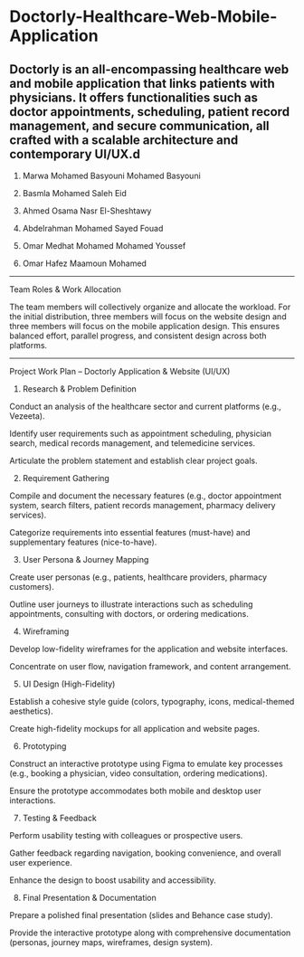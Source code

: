 # Doctorly-Healthcare-Web-Mobile-Application
Doctorly is an all-encompassing healthcare web and mobile application that links patients with physicians. It offers functionalities such as doctor appointments, scheduling, patient record management, and secure communication, all crafted with a scalable architecture and contemporary UI/UX.d
---
1) Marwa Mohamed Basyouni Mohamed Basyouni

2) Basmla Mohamed Saleh Eid

3) Ahmed Osama Nasr El-Sheshtawy

4) Abdelrahman Mohamed Sayed Fouad

5) Omar Medhat Mohamed Mohamed Youssef

6) Omar Hafez Maamoun Mohamed
***
Team Roles & Work Allocation

The team members will collectively organize and allocate the workload. For the initial distribution, three members will focus on the website design and three members will focus on the mobile application design. This ensures balanced effort, parallel progress, and consistent design across both platforms.
***
Project Work Plan – Doctorly Application & Website (UI/UX)
1. Research & Problem Definition

Conduct an analysis of the healthcare sector and current platforms (e.g., Vezeeta).

Identify user requirements such as appointment scheduling, physician search, medical records management, and telemedicine services.

Articulate the problem statement and establish clear project goals.

2. Requirement Gathering

Compile and document the necessary features (e.g., doctor appointment system, search filters, patient records management, pharmacy delivery services).

Categorize requirements into essential features (must-have) and supplementary features (nice-to-have).

3. User Persona & Journey Mapping

Create user personas (e.g., patients, healthcare providers, pharmacy customers).

Outline user journeys to illustrate interactions such as scheduling appointments, consulting with doctors, or ordering medications.

4. Wireframing

Develop low-fidelity wireframes for the application and website interfaces.

Concentrate on user flow, navigation framework, and content arrangement.

5. UI Design (High-Fidelity)

Establish a cohesive style guide (colors, typography, icons, medical-themed aesthetics).

Create high-fidelity mockups for all application and website pages.

6. Prototyping

Construct an interactive prototype using Figma to emulate key processes (e.g., booking a physician, video consultation, ordering medications).

Ensure the prototype accommodates both mobile and desktop user interactions.

7. Testing & Feedback

Perform usability testing with colleagues or prospective users.

Gather feedback regarding navigation, booking convenience, and overall user experience.

Enhance the design to boost usability and accessibility.

8. Final Presentation & Documentation

Prepare a polished final presentation (slides and Behance case study).

Provide the interactive prototype along with comprehensive documentation (personas, journey maps, wireframes, design system).
